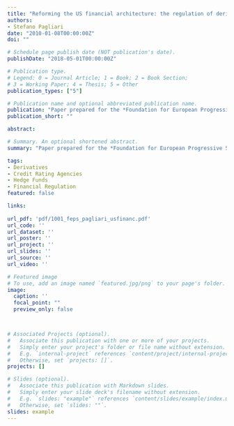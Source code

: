 ```yaml
---
title: "Reforming the US financial architecture: the regulation of derivatives, rating agencies, and hedge funds"
authors:
- Stefano Pagliari
date: "2010-01-08T00:00:00Z"
doi: ""

# Schedule page publish date (NOT publication's date).
publishDate: "2018-05-01T00:00:00Z"

# Publication type.
# Legend: 0 = Journal Article; 1 = Book; 2 = Book Section;
# 3 = Working Paper; 4 = Thesis; 5 = Other
publication_types: ["5"]

# Publication name and optional abbreviated publication name.
publication: "Paper prepared for the *Foundation for European Progressive Studies*"
publication_short: ""

abstract: 

# Summary. An optional shortened abstract.
summary: "Paper prepared for the *Foundation for European Progressive Studies*"

tags:
- Derivatives
- Credit Rating Agencies
- Hedge Funds
- Financial Regulation
featured: false

links:
 
url_pdf: 'pdf/1001_feps_pagliari_usfinanc.pdf'
url_code: ''
url_dataset: ''
url_poster: ''
url_project: ''
url_slides: ''
url_source: ''
url_video: ''

# Featured image
# To use, add an image named `featured.jpg/png` to your page's folder. 
image:
  caption: ''
  focal_point: ""
  preview_only: false



# Associated Projects (optional).
#   Associate this publication with one or more of your projects.
#   Simply enter your project's folder or file name without extension.
#   E.g. `internal-project` references `content/project/internal-project/index.md`.
#   Otherwise, set `projects: []`.
projects: []

# Slides (optional).
#   Associate this publication with Markdown slides.
#   Simply enter your slide deck's filename without extension.
#   E.g. `slides: "example"` references `content/slides/example/index.md`.
#   Otherwise, set `slides: ""`.
slides: example
---
```

 